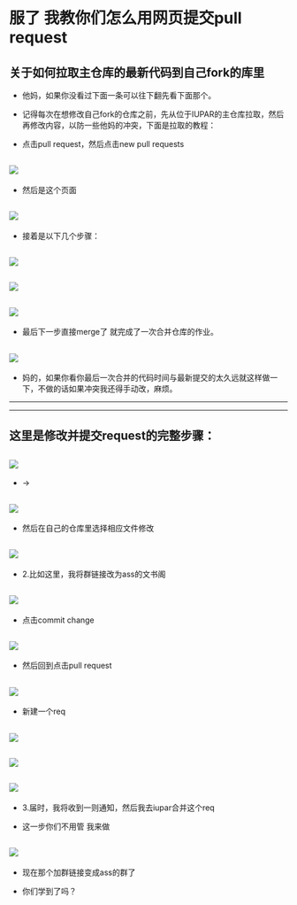 # 服了 我教你们怎么用网页提交pull request

## 关于如何拉取主仓库的最新代码到自己fork的库里

- 他妈，如果你没看过下面一条可以往下翻先看下面那个。

- 记得每次在想修改自己fork的仓库之前，先从位于IUPAR的主仓库拉取，然后再修改内容，以防一些他妈的冲突，下面是拉取的教程：

- 点击pull request，然后点击new pull requests

![](https://i.imgur.com/FtRIT3z.png)
------

- 然后是这个页面

![](https://i.imgur.com/1if34pX.jpeg)
------

- 接着是以下几个步骤：

![](https://i.imgur.com/zrh1nPE.jpeg)
------

![](https://i.imgur.com/ba8YKWL.jpeg)
------

![](https://i.imgur.com/mNqmCRz.png)
------

- 最后下一步直接merge了 就完成了一次合并仓库的作业。

![](https://i.imgur.com/vgIVgIg.jpeg)
------

- 妈的，如果你看你最后一次合并的代码时间与最新提交的太久远就这样做一下，不做的话如果冲突我还得手动改，麻烦。

------
------


## 这里是修改并提交request的完整步骤：


![](https://i.imgur.com/vSu3ThN.jpeg)
------

- ->

![](https://i.imgur.com/jIm00O6.jpeg)
------

- 然后在自己的仓库里选择相应文件修改

![](https://i.imgur.com/vVkwkSp.jpeg)  
------

- 2.比如这里，我将群链接改为ass的文书阁

![](https://i.imgur.com/opFmLGa.jpeg)
------

- 点击commit change

![](https://i.imgur.com/yLTsYEl.jpeg)
------

- 然后回到点击pull request

![](https://i.imgur.com/njneOEi.jpeg)
------

- 新建一个req

![](https://i.imgur.com/QJiUjLm.jpeg)
------

![](https://i.imgur.com/sfqefG6.jpeg)
------

![](https://i.imgur.com/6Wp3zX0.jpeg)
------

- 3.届时，我将收到一则通知，然后我去iupar合并这个req

- 这一步你们不用管 我来做

![](https://i.imgur.com/L6JKjvL.jpeg)
------

- 现在那个加群链接变成ass的群了

- 你们学到了吗？

